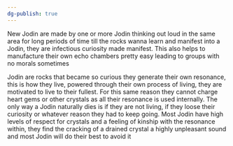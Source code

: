```yaml
---
dg-publish: true
---
```

New Jodin are made by one or more Jodin thinking out loud in the same area for long periods of time till the rocks wanna learn and manifest into a Jodin, they are infectious curiosity made manifest. This also helps to manufacture their own echo chambers pretty easy leading to groups with no morals sometimes 

Jodin are rocks that became so curious they generate their own resonance, this is how they live, powered through their own process of living, they are motivated to live to their fullest. For this same reason they cannot charge heart gems or other crystals as all their resonance is used internally. 
The only way a Jodin naturally dies is if they are not living, if they loose their curiosity or whatever reason they had to keep going. 
Most Jodin have high levels of respect for crystals and a feeling of kinship with the resonance within, they find the cracking of a drained crystal a highly unpleasant sound and most Jodin will do their best to avoid it